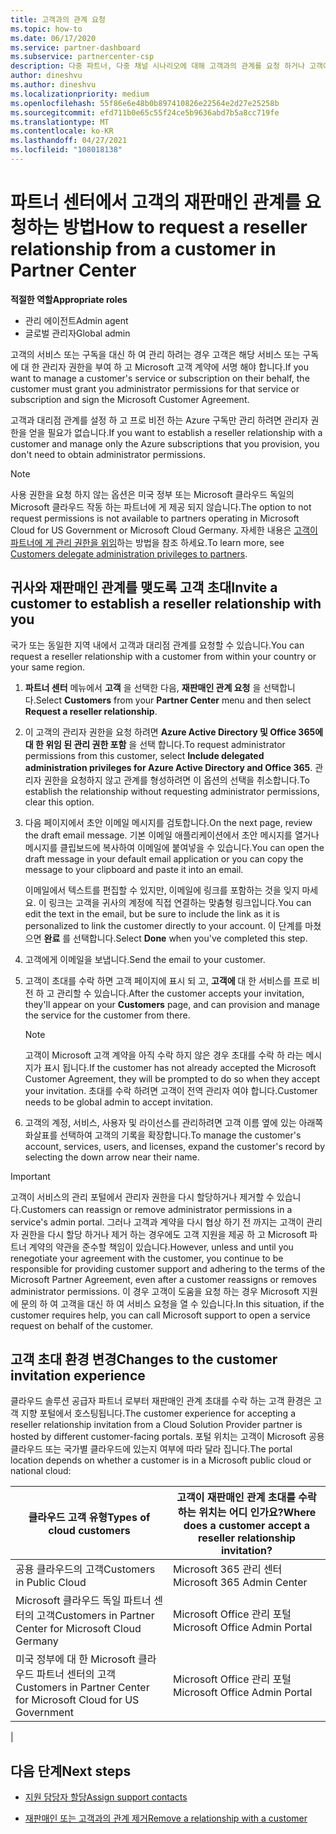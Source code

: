 ```yaml
---
title: 고객과의 관계 요청
ms.topic: how-to
ms.date: 06/17/2020
ms.service: partner-dashboard
ms.subservice: partnercenter-csp
description: 다중 파트너, 다중 채널 시나리오에 대해 고객과의 관계를 요청 하거나 고객에 게 위임 된 관리자 권한을 복원 해야 하는 경우
author: dineshvu
ms.author: dineshvu
ms.localizationpriority: medium
ms.openlocfilehash: 55f86e6e48b0b897410826e22564e2d27e25258b
ms.sourcegitcommit: efd711b0e65c55f24ce5b9636abd7b5a8cc719fe
ms.translationtype: MT
ms.contentlocale: ko-KR
ms.lasthandoff: 04/27/2021
ms.locfileid: "108018138"
---
```

# <a name="how-to-request-a-reseller-relationship-from-a-customer-in-partner-center"></a><span data-ttu-id="cb753-103">파트너 센터에서 고객의 재판매인 관계를 요청하는 방법</span><span class="sxs-lookup"><span data-stu-id="cb753-103">How to request a reseller relationship from a customer in Partner Center</span></span>

<span data-ttu-id="cb753-104">**적절한 역할**</span><span class="sxs-lookup"><span data-stu-id="cb753-104">**Appropriate roles**</span></span>

- <span data-ttu-id="cb753-105">관리 에이전트</span><span class="sxs-lookup"><span data-stu-id="cb753-105">Admin agent</span></span>
- <span data-ttu-id="cb753-106">글로벌 관리자</span><span class="sxs-lookup"><span data-stu-id="cb753-106">Global admin</span></span>

<span data-ttu-id="cb753-107">고객의 서비스 또는 구독을 대신 하 여 관리 하려는 경우 고객은 해당 서비스 또는 구독에 대 한 관리자 권한을 부여 하 고 Microsoft 고객 계약에 서명 해야 합니다.</span><span class="sxs-lookup"><span data-stu-id="cb753-107">If you want to manage a customer's service or subscription on their behalf, the customer must grant you administrator permissions for that service or subscription and sign the Microsoft Customer Agreement.</span></span>

<span data-ttu-id="cb753-108">고객과 대리점 관계를 설정 하 고 프로 비전 하는 Azure 구독만 관리 하려면 관리자 권한을 얻을 필요가 없습니다.</span><span class="sxs-lookup"><span data-stu-id="cb753-108">If you want to establish a reseller relationship with a customer and manage only the Azure subscriptions that you provision, you don't need to obtain administrator permissions.</span></span>

>[!NOTE] 
><span data-ttu-id="cb753-109">사용 권한을 요청 하지 않는 옵션은 미국 정부 또는 Microsoft 클라우드 독일의 Microsoft 클라우드 작동 하는 파트너에 게 제공 되지 않습니다.</span><span class="sxs-lookup"><span data-stu-id="cb753-109">The option to not request permissions is not available to partners operating in Microsoft Cloud for US Government or Microsoft Cloud Germany.</span></span> <span data-ttu-id="cb753-110">자세한 내용은 [고객이 파트너에 게 관리 권한을 위임](customers-revoke-admin-privileges.md)하는 방법을 참조 하세요.</span><span class="sxs-lookup"><span data-stu-id="cb753-110">To learn more, see [Customers delegate administration privileges to partners](customers-revoke-admin-privileges.md).</span></span>

## <a name="invite-a-customer-to-establish-a-reseller-relationship-with-you"></a><span data-ttu-id="cb753-111">귀사와 재판매인 관계를 맺도록 고객 초대</span><span class="sxs-lookup"><span data-stu-id="cb753-111">Invite a customer to establish a reseller relationship with you</span></span>

<span data-ttu-id="cb753-112">국가 또는 동일한 지역 내에서 고객과 대리점 관계를 요청할 수 있습니다.</span><span class="sxs-lookup"><span data-stu-id="cb753-112">You can request a reseller relationship with a customer from within your country or your same region.</span></span>

1. <span data-ttu-id="cb753-113">**파트너 센터** 메뉴에서 **고객** 을 선택한 다음, **재판매인 관계 요청** 을 선택합니다.</span><span class="sxs-lookup"><span data-stu-id="cb753-113">Select **Customers** from your **Partner Center** menu and then select **Request a reseller relationship**.</span></span>

2. <span data-ttu-id="cb753-114">이 고객의 관리자 권한을 요청 하려면 **Azure Active Directory 및 Office 365에 대 한 위임 된 관리 권한 포함** 을 선택 합니다.</span><span class="sxs-lookup"><span data-stu-id="cb753-114">To request administrator permissions from this customer, select **Include delegated administration privileges for Azure Active Directory and Office 365**.</span></span> <span data-ttu-id="cb753-115">관리자 권한을 요청하지 않고 관계를 형성하려면 이 옵션의 선택을 취소합니다.</span><span class="sxs-lookup"><span data-stu-id="cb753-115">To establish the relationship without requesting administrator permissions, clear this option.</span></span>

3. <span data-ttu-id="cb753-116">다음 페이지에서 초안 이메일 메시지를 검토합니다.</span><span class="sxs-lookup"><span data-stu-id="cb753-116">On the next page, review the draft email message.</span></span> <span data-ttu-id="cb753-117">기본 이메일 애플리케이션에서 초안 메시지를 열거나 메시지를 클립보드에 복사하여 이메일에 붙여넣을 수 있습니다.</span><span class="sxs-lookup"><span data-stu-id="cb753-117">You can open the draft message in your default email application or you can copy the message to your clipboard and paste it into an email.</span></span>

   <span data-ttu-id="cb753-118">이메일에서 텍스트를 편집할 수 있지만, 이메일에 링크를 포함하는 것을 잊지 마세요. 이 링크는 고객을 귀사의 계정에 직접 연결하는 맞춤형 링크입니다.</span><span class="sxs-lookup"><span data-stu-id="cb753-118">You can edit the text in the email, but be sure to include the link as it is personalized to link the customer directly to your account.</span></span> <span data-ttu-id="cb753-119">이 단계를 마쳤으면 **완료** 를 선택합니다.</span><span class="sxs-lookup"><span data-stu-id="cb753-119">Select **Done** when you've completed this step.</span></span>

4. <span data-ttu-id="cb753-120">고객에게 이메일을 보냅니다.</span><span class="sxs-lookup"><span data-stu-id="cb753-120">Send the email to your customer.</span></span>

5. <span data-ttu-id="cb753-121">고객이 초대를 수락 하면 고객 페이지에 표시 되 고, **고객에** 대 한 서비스를 프로 비전 하 고 관리할 수 있습니다.</span><span class="sxs-lookup"><span data-stu-id="cb753-121">After the customer accepts your invitation, they'll appear on your **Customers** page, and can provision and manage the service for the customer from there.</span></span>

   > [!NOTE]
   > <span data-ttu-id="cb753-122">고객이 Microsoft 고객 계약을 아직 수락 하지 않은 경우 초대를 수락 하 라는 메시지가 표시 됩니다.</span><span class="sxs-lookup"><span data-stu-id="cb753-122">If the customer has not already accepted the Microsoft Customer Agreement, they will be prompted to do so when they accept your invitation.</span></span> <span data-ttu-id="cb753-123">초대를 수락 하려면 고객이 전역 관리자 여야 합니다.</span><span class="sxs-lookup"><span data-stu-id="cb753-123">Customer needs to be global admin to accept invitation.</span></span>

6. <span data-ttu-id="cb753-124">고객의 계정, 서비스, 사용자 및 라이선스를 관리하려면 고객 이름 옆에 있는 아래쪽 화살표를 선택하여 고객의 기록을 확장합니다.</span><span class="sxs-lookup"><span data-stu-id="cb753-124">To manage the customer's account, services, users, and licenses, expand the customer's record by selecting the down arrow near their name.</span></span>

> [!IMPORTANT]  
> <span data-ttu-id="cb753-125">고객이 서비스의 관리 포털에서 관리자 권한을 다시 할당하거나 제거할 수 있습니다.</span><span class="sxs-lookup"><span data-stu-id="cb753-125">Customers can reassign or remove administrator permissions in a service's admin portal.</span></span> <span data-ttu-id="cb753-126">그러나 고객과 계약을 다시 협상 하기 전 까지는 고객이 관리자 권한을 다시 할당 하거나 제거 하는 경우에도 고객 지원을 제공 하 고 Microsoft 파트너 계약의 약관을 준수할 책임이 있습니다.</span><span class="sxs-lookup"><span data-stu-id="cb753-126">However, unless and until you renegotiate your agreement with the customer, you continue to be responsible for providing customer support and adhering to the terms of the Microsoft Partner Agreement, even after a customer reassigns or removes administrator permissions.</span></span> <span data-ttu-id="cb753-127">이 경우 고객이 도움을 요청 하는 경우 Microsoft 지원에 문의 하 여 고객을 대신 하 여 서비스 요청을 열 수 있습니다.</span><span class="sxs-lookup"><span data-stu-id="cb753-127">In this situation, if the customer requires help, you can call Microsoft support to open a service request on behalf of the customer.</span></span>

## <a name="changes-to-the-customer-invitation-experience"></a><span data-ttu-id="cb753-128">고객 초대 환경 변경</span><span class="sxs-lookup"><span data-stu-id="cb753-128">Changes to the customer invitation experience</span></span>

<span data-ttu-id="cb753-129">클라우드 솔루션 공급자 파트너 로부터 재판매인 관계 초대를 수락 하는 고객 환경은 고객 지향 포털에서 호스팅됩니다.</span><span class="sxs-lookup"><span data-stu-id="cb753-129">The customer experience for accepting a reseller relationship invitation from a Cloud Solution Provider partner is hosted by different customer-facing portals.</span></span> <span data-ttu-id="cb753-130">포털 위치는 고객이 Microsoft 공용 클라우드 또는 국가별 클라우드에 있는지 여부에 따라 달라 집니다.</span><span class="sxs-lookup"><span data-stu-id="cb753-130">The portal location depends on whether a customer is in a Microsoft public cloud or national cloud:</span></span>

|<span data-ttu-id="cb753-131">클라우드 고객 유형</span><span class="sxs-lookup"><span data-stu-id="cb753-131">Types of cloud customers</span></span>  | <span data-ttu-id="cb753-132">고객이 재판매인 관계 초대를 수락 하는 위치는 어디 인가요?</span><span class="sxs-lookup"><span data-stu-id="cb753-132">Where does a customer accept a reseller relationship invitation?</span></span> |
|---------|---------
| <span data-ttu-id="cb753-133">공용 클라우드의 고객</span><span class="sxs-lookup"><span data-stu-id="cb753-133">Customers in Public Cloud</span></span> | <span data-ttu-id="cb753-134">Microsoft 365 관리 센터</span><span class="sxs-lookup"><span data-stu-id="cb753-134">Microsoft 365 Admin Center</span></span> |
| <span data-ttu-id="cb753-135">Microsoft 클라우드 독일 파트너 센터의 고객</span><span class="sxs-lookup"><span data-stu-id="cb753-135">Customers in Partner Center for Microsoft Cloud Germany</span></span> | <span data-ttu-id="cb753-136">Microsoft Office 관리 포털</span><span class="sxs-lookup"><span data-stu-id="cb753-136">Microsoft Office Admin Portal</span></span> |
| <span data-ttu-id="cb753-137">미국 정부에 대 한 Microsoft 클라우드 파트너 센터의 고객</span><span class="sxs-lookup"><span data-stu-id="cb753-137">Customers in Partner Center for Microsoft Cloud for US Government</span></span> | <span data-ttu-id="cb753-138">Microsoft Office 관리 포털</span><span class="sxs-lookup"><span data-stu-id="cb753-138">Microsoft Office Admin Portal</span></span> |
|

## <a name="next-steps"></a><span data-ttu-id="cb753-139">다음 단계</span><span class="sxs-lookup"><span data-stu-id="cb753-139">Next steps</span></span>

- [<span data-ttu-id="cb753-140">지원 담당자 할당</span><span class="sxs-lookup"><span data-stu-id="cb753-140">Assign support contacts</span></span>](assign-support-contacts.md)

- [<span data-ttu-id="cb753-141">재판매인 또는 고객과의 관계 제거</span><span class="sxs-lookup"><span data-stu-id="cb753-141">Remove a relationship with a customer</span></span>](remove-a-relationship.md)
